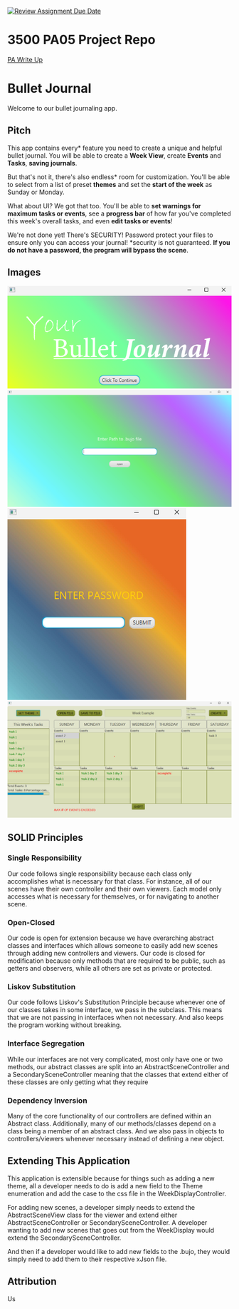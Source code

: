 [![Review Assignment Due Date](https://classroom.github.com/assets/deadline-readme-button-24ddc0f5d75046c5622901739e7c5dd533143b0c8e959d652212380cedb1ea36.svg)](https://classroom.github.com/a/x6ckGcN8)
# 3500 PA05 Project Repo

[PA Write Up](https://markefontenot.notion.site/PA-05-8263d28a81a7473d8372c6579abd6481)

# Bullet Journal
Welcome to our bullet journaling app.

## Pitch
This app contains every* feature you need to create a unique and helpful bullet journal. 
You will be able to create a **Week View**, create **Events** and **Tasks**, **saving journals**. 

But that's not it, there's also endless* room for customization. You'll be able to select from a list of preset 
**themes** and set the **start of the week** as Sunday or Monday.

What about UI? We got that too. You'll be able to **set warnings for maximum tasks or events**, see a **progress bar**
of how far you've completed this week's overall tasks, and even **edit tasks or events**!

We're not done yet! There's SECURITY! Password protect your files to ensure only you can access your journal!
*security is not guaranteed. **If you do not have a password, the program will bypass the scene**.

## Images
![some alt text](./src/main/resources/screenshots/splash.png "s")
![some alt text](./src/main/resources/screenshots/fileInput.png "f")
![some alt text](./src/main/resources/screenshots/password.png "p")
![some alt text](./src/main/resources/screenshots/weekView.png "w")

## SOLID Principles
### Single Responsibility
Our code follows single responsibility because each class only accomplishes what is necessary for that class. For 
instance, all of our scenes have their own controller and their own viewers. Each model only accesses what is 
necessary for themselves, or for navigating to another scene.
### Open-Closed
Our code is open for extension because we have overarching abstract classes and interfaces which allows someone to
easily add new scenes through adding new controllers and viewers. Our code is closed for modification because only
methods that are required to be public, such as getters and observers, while all others are set as private or protected.
### Liskov Substitution
Our code follows Liskov's Substitution Principle because whenever one of our classes takes in some interface, we pass 
in the subclass. This means that we are not passing in interfaces when not necessary. And also keeps the program working
without breaking.
### Interface Segregation
While our interfaces are not very complicated, most only have one or two methods, our abstract classes are split into
an AbstractSceneController and a SecondarySceneController meaning that the classes that extend either of these classes 
are only getting what they require
### Dependency Inversion
Many of the core functionality of our controllers are defined within an Abstract class. Additionally, many of our 
methods/classes depend on a class being a member of an abstract class. And we also pass in objects to 
controllers/viewers whenever necessary instead of defining a new object. 

## Extending This Application
This application is extensible because for things such as adding a new theme, all a developer needs to do is add a new 
field to the Theme enumeration and add the case to the css file in the WeekDisplayController. 

For adding new scenes, a developer simply needs to extend the AbstractSceneView class for the viewer and extend either
AbstractSceneController or SecondarySceneController. A developer wanting to add new scenes that goes out from the 
WeekDisplay would extend the SecondarySceneController.

And then if a developer would like to add new fields to the .bujo, they would simply need to add them to their 
respective xJson file.

## Attribution
Us
